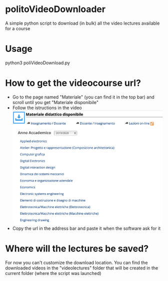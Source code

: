 # politoVideoDownloader
A simple python script to download (in bulk) all the video lectures available for a course

# Usage
python3 poliVideoDownload.py

# How to get the videocourse url?
- Go to the page named "Materiale" (you can find it in the top bar) and scroll until you get "Materiale disponibile"
- Follow the istructions in the video
![](instructions.gif)
- Copy the url in the address bar and paste it when the software ask for it

# Where will the lectures be saved?
For now you can't customize the download location.
You can find the downloaded videos in the "videolectures" folder that will be created in the current folder (where the script was launched)

